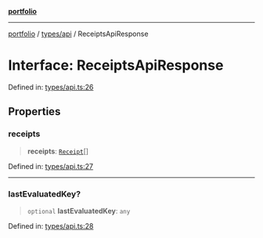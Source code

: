 [**portfolio**](../../../README.md)

***

[portfolio](../../../modules.md) / [types/api](../README.md) / ReceiptsApiResponse

# Interface: ReceiptsApiResponse

Defined in: [types/api.ts:26](https://github.com/tnorlund/Portfolio/blob/4c6fb0318c276ffcd2341b3997f4a54b5e3da91e/portfolio/types/api.ts#L26)

## Properties

### receipts

> **receipts**: [`Receipt`](Receipt.md)[]

Defined in: [types/api.ts:27](https://github.com/tnorlund/Portfolio/blob/4c6fb0318c276ffcd2341b3997f4a54b5e3da91e/portfolio/types/api.ts#L27)

***

### lastEvaluatedKey?

> `optional` **lastEvaluatedKey**: `any`

Defined in: [types/api.ts:28](https://github.com/tnorlund/Portfolio/blob/4c6fb0318c276ffcd2341b3997f4a54b5e3da91e/portfolio/types/api.ts#L28)
